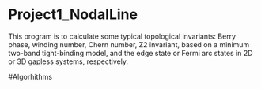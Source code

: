 # Project1_NodalLine
This program is to calculate some typical topological invariants: Berry phase, winding number, Chern number, Z2 invariant, based on a minimum two-band tight-binding model, and the edge state or Fermi arc states in 2D or 3D gapless systems, respectively.

#Algorhithms
